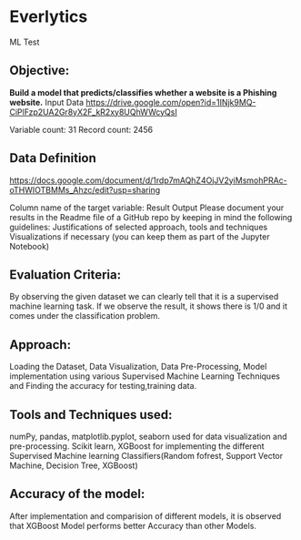 # Everlytics
ML Test

## Objective: 
**Build a model that predicts/classifies whether a website is a Phishing website.**
Input Data
https://drive.google.com/open?id=1INjk9MQ-CiPlFzp2UA2Gr8yX2F_kR2xy8UQhWWcyQsI

Variable count: 31
Record count: 2456

## Data Definition
https://docs.google.com/document/d/1rdp7mAQhZ4OjJV2yiMsmohPRAc-oTHWIOTBMMs_Ahzc/edit?usp=sharing

Column name of the target variable: Result
Output
Please document your results in the Readme file of a GitHub repo by keeping in mind the following guidelines:
Justifications of selected approach, tools and techniques
Visualizations if necessary (you can keep them as part of the Jupyter Notebook)

## Evaluation Criteria: 
By observing the given dataset we can clearly tell that it is a supervised machine learning task. If we observe the result, it shows there is 1/0 and it comes under the classification problem.

## Approach: 
Loading the Dataset, 
Data Visualization, Data Pre-Processing, 
Model implementation using various Supervised Machine Learning Techniques and Finding the accuracy for testing,training data.

## Tools and Techniques used: 
numPy, pandas, matplotlib.pyplot, seaborn used for data visualization and pre-processing. Scikit learn, XGBoost for implementing the different Supervised Machine learning Classifiers(Random fofrest, Support Vector Machine, Decision Tree, XGBoost)

## Accuracy of the model: 
After implementation and comparision of different models, it is observed that XGBoost Model performs better Accuracy than other Models.
